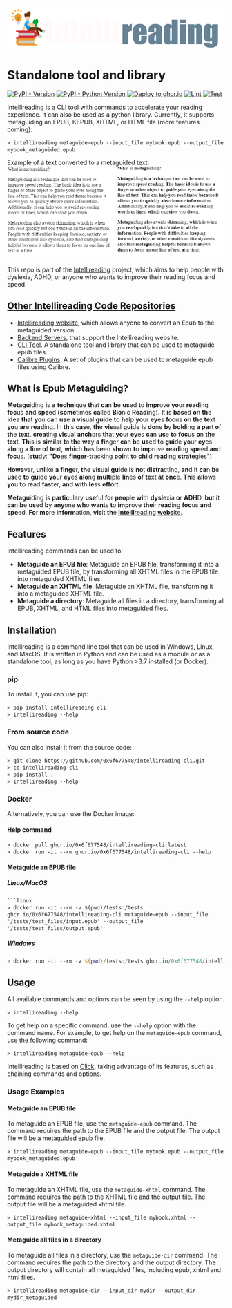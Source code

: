 ![Intellireading.com](https://raw.githubusercontent.com/0x6f677548/intellireading-www/main/src/img/intellireading.png)
# Standalone tool and library

[![PyPI - Version](https://img.shields.io/pypi/v/intellireading-cli.svg)](https://pypi.org/project/intellireading-cli)
[![PyPI - Python Version](https://img.shields.io/pypi/pyversions/intellireading-cli.svg)](https://pypi.org/project/intellireading-cli)
[![Deploy to ghcr.io](https://github.com/0x6f677548/intellireading-cli/actions/workflows/build-and-publish-to-ghcr.yml/badge.svg)](https://github.com/0x6f677548/intellireading-backend/actions/workflows/build-and-publish-to-ghcr.yml)
[![Lint](https://github.com/0x6f677548/intellireading-cli/actions/workflows/lint.yml/badge.svg)](https://github.com/0x6f677548/intellireading-cli/actions/workflows/lint.yml)
[![Test](https://github.com/0x6f677548/intellireading-cli/actions/workflows/test.yml/badge.svg)](https://github.com/0x6f677548/intellireading-cli/actions/workflows/test.yml)


Intellireading is a CLI tool with commands to accelerate your reading experience. It can also be used as a python library.
Currently, it supports metaguiding an EPUB, KEPUB, XHTML, or HTML file (more features coming):
```console
> intellireading metaguide-epub --input_file mybook.epub --output_file mybook_metaguided.epub
```
Example of a text converted to a metaguided text:
![Intellireading.com](https://raw.githubusercontent.com/0x6f677548/intellireading-www/main/src/img/sample.png) 


This repo is part of the [Intellireading](https://intellireading.com/) project, which aims to help people with dyslexia, ADHD, or anyone who wants to improve their reading focus and speed. 

## [Other Intellireading Code Repositories](https://github.com/stars/0x6f677548/lists/intellireading)
- [Intellireading website](https://www.github.com/0x6f677548/intellireading-www), which allows anyone to convert an Epub to the metaguided version.
- [Backend Servers](https://www.github.com/0x6f677548/intellireading-backend), that support the Intellireading website.
- [CLI Tool](https://www.github.com/0x6f677548/intellireading-cli). A standalone tool and library that can be used to metaguide epub files.
- [Calibre Plugins](https://www.github.com/0x6f677548/intellireading-calibre-plugins). A set of plugins that can be used to metaguide epub files using Calibre.


## What is Epub Metaguiding?
**Metagu**iding **i**s **a** **techn**ique **th**at **ca**n **b**e **us**ed **t**o **impr**ove **yo**ur **read**ing **foc**us **an**d **spe**ed **(some**times **cal**led **Bio**nic **Readi**ng). **I**t **i**s **bas**ed **o**n **th**e **id**ea **th**at **yo**u **ca**n **us**e **a** **vis**ual **gui**de **t**o **he**lp **yo**ur **ey**es **foc**us **o**n **th**e **te**xt **yo**u **ar**e **read**ing. **I**n **th**is **cas**e, **th**e **vis**ual **gui**de **i**s **do**ne **b**y **bold**ing **a** **pa**rt **o**f **th**e **tex**t, **crea**ting **vis**ual **anch**ors **th**at **yo**ur **ey**es **ca**n **us**e **t**o **foc**us **o**n **th**e **tex**t. **Th**is **i**s **simi**lar **t**o **th**e **wa**y **a** **fin**ger **ca**n **b**e **us**ed **t**o **gui**de **yo**ur **ey**es **alo**ng **a** **li**ne **o**f **tex**t, **whi**ch **ha**s **be**en **sho**wn **t**o **impr**ove **read**ing **spe**ed **an**d **foc**us. ([**stu**dy: **"Do**es **finger-t**racking **poi**nt **t**o **chi**ld **read**ing **strate**gies"](https://ceur-ws.org/Vol-2769/paper_60.pdf))

**Howe**ver, **unl**ike **a** **fing**er, **th**e **vis**ual **gui**de **i**s **no**t **distra**cting, **an**d **i**t **ca**n **b**e **us**ed **t**o **gui**de **yo**ur **ey**es **alo**ng **mult**iple **lin**es **o**f **te**xt **a**t **onc**e. **Th**is **all**ows **yo**u **t**o **re**ad **fast**er, **an**d **wi**th **le**ss **effo**rt.

**Metagu**iding **i**s **partic**ulary **use**ful **fo**r **peo**ple **wi**th **dysl**exia **o**r **ADH**D, **bu**t **i**t **ca**n **b**e **us**ed **b**y **any**one **wh**o **wan**ts **t**o **impr**ove **the**ir **read**ing **foc**us **an**d **spe**ed. **Fo**r **mo**re **inform**ation, **vis**it **th**e [**Intelli**reading **webs**ite.](https://intellireading.com/)

## Features

Intellireading commands can be used to:
- **Metaguide an EPUB file**: Metaguide an EPUB file, transforming it into a metaguided EPUB file, by transforming all XHTML files in the EPUB file into metaguided XHTML files.
- **Metaguide an XHTML file**: Metaguide an XHTML file, transforming it into a metaguided XHTML file.
- **Metaguide a directory**: Metaguide all files in a directory, transforming all EPUB, XHTML, and HTML files into metaguided files.


## Installation
Intellireading is a command line tool that can be used in Windows, Linux, and MacOS. It is written in Python and can be used as a module or as a standalone tool, as long as you have Python >3.7 installed (or Docker).

### pip
To install it, you can use pip:
```console
> pip install intellireading-cli
> intellireading --help
```

### From source code
You can also install it from the source code:
```console
> git clone https://github.com/0x6f677548/intellireading-cli.git
> cd intellireading-cli
> pip install .
> intellireading --help
```
### Docker
Alternatively, you can use the Docker image:

#### Help command
```console
> docker pull ghcr.io/0x6f677548/intellireading-cli:latest
> docker run -it --rm ghcr.io/0x6f677548/intellireading-cli --help
```

#### Metaguide an EPUB file
##### Linux/MacOS
```console
```linux
> docker run -it --rm -v $(pwd)/tests:/tests ghcr.io/0x6f677548/intellireading-cli metaguide-epub --input_file '/tests/test_files/input.epub' --output_file '/tests/test_files/output.epub'
```
##### Windows
```powershell
> docker run -it --rm -v ${pwd}/tests:/tests ghcr.io/0x6f677548/intellireading-cli metaguide-epub --input_file '/tests/test_files/input.epub' --output_file '/tests/test_files/output.epub'
```



## Usage
All available commands and options can be seen by using the `--help` option.
```console
> intellireading --help
```

To get help on a specific command, use the `--help` option with the command name. For example, to get help on the `metaguide-epub` command, use the following command:
```console
> intellireading metaguide-epub --help
```

Intellireading is based on [Click](https://github.com/pallets/click/), taking advantage of its features, such as chaining commands and options. 

### Usage Examples

#### Metaguide an EPUB file
To metaguide an EPUB file, use the `metaguide-epub` command. The command requires the path to the EPUB file and the output file. The output file will be a metaguided epub file. 

```console
> intellireading metaguide-epub --input_file mybook.epub --output_file mybook_metaguided.epub
```

#### Metaguide a XHTML file
To metaguide an XHTML file, use the `metaguide-xhtml` command. The command requires the path to the XHTML file and the output file. The output file will be a metaguided xhtml file. 

```console
> intellireading metaguide-xhtml --input_file mybook.xhtml --output_file mybook_metaguided.xhtml
```

#### Metaguide all files in a directory
To metaguide all files in a directory, use the `metaguide-dir` command. The command requires the path to the directory and the output directory. The output directory will contain all metaguided files, including epub, xhtml and html files. 

```console
> intellireading metaguide-dir --input_dir mydir --output_dir mydir_metaguided
```

